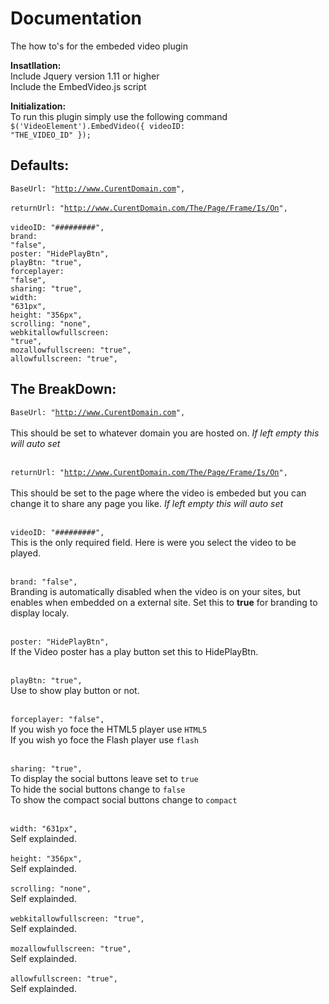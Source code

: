 # Documentation
The how to's for the embeded video plugin

<b>Insatllation:</b> <br />
Include Jquery version 1.11 or higher<br />
Include the EmbedVideo.js script<br />

<b>Initialization:</b><br />
To run this plugin simply use the following command<br />
<code>$('VideoElement').EmbedVideo({ videoID: "THE_VIDEO_ID" });</code>
<br />

## Defaults:<br />

<code>BaseUrl: "http://www.CurentDomain.com", </code><br />
<code>returnUrl: "http://www.CurentDomain.com/The/Page/Frame/Is/On", </code><br />
<code>videoID: "#########", </code><br />
<code>brand: "false", </code><br />
<code>poster: "HidePlayBtn", </code><br />
<code>playBtn: "true", </code><br />
<code>forceplayer: "false",</code><br />
<code>sharing: "true",</code><br />
<code>width: "631px",</code><br />
<code>height: "356px",</code><br />
<code>scrolling: "none",</code><br />
<code>webkitallowfullscreen: "true",</code><br />
<code>mozallowfullscreen: "true",</code><br />
<code>allowfullscreen: "true",</code><br /> 



## The BreakDown:<br />

<code>BaseUrl: "http://www.CurentDomain.com", </code><br />
This should be set to whatever domain you are hosted on. <i>If left empty this will auto set</i><br /><br />

<code>returnUrl: "http://www.CurentDomain.com/The/Page/Frame/Is/On", </code><br />
This should be set to the page where the video is embeded but you can change it to share any page you like. <i>If left empty this will auto set</i><br /><br />

<code>videoID: "#########", </code><br />
This is the only required field. Here is were you select the video to be played.<br /><br />

<code>brand: "false", </code><br />
Branding is automatically disabled when the video is on your sites, but enables when embedded on a external site. Set this to <b>true</b> for branding to display localy.<br /><br />

<code>poster: "HidePlayBtn", </code><br />
If the Video poster has a play button set this to HidePlayBtn.<br /><br />

<code>playBtn: "true", </code><br />
Use to show play button or not.<br /><br />

<code>forceplayer: "false",</code><br />
If you wish yo foce the HTML5 player use <code>HTML5</code><br />
If you wish yo foce the Flash player use <code>flash</code><br /><br />

<code>sharing: "true",</code><br />
To display the social buttons leave set to <code>true</code><br />
To hide the social buttons change to <code>false</code><br />
To show the compact social buttons change to <code>compact</code><br /><br />

<code>width: "631px",</code><br />
Self explainded.<br /><br />
<code>height: "356px",</code><br />
Self explainded.<br /><br />
<code>scrolling: "none",</code><br />
Self explainded.<br /><br />
<code>webkitallowfullscreen: "true",</code><br />
Self explainded.<br /><br />
<code>mozallowfullscreen: "true",</code><br />
Self explainded.<br /><br />
<code>allowfullscreen: "true",</code><br /> 
Self explainded.<br /><br />
